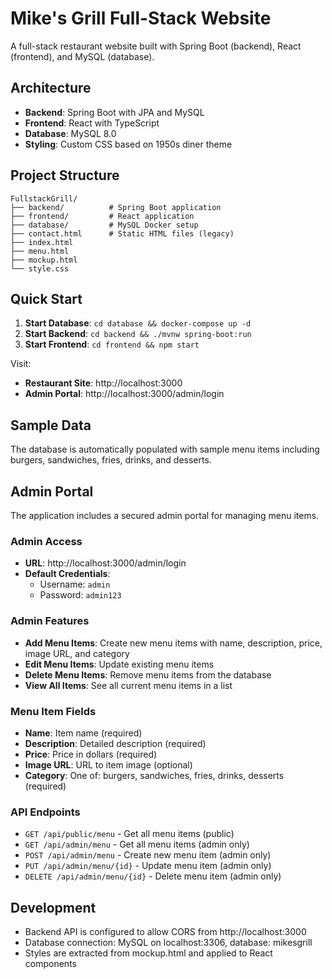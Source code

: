 # Mike's Grill Full-Stack Website

A full-stack restaurant website built with Spring Boot (backend), React (frontend), and MySQL (database).

## Architecture

- **Backend**: Spring Boot with JPA and MySQL
- **Frontend**: React with TypeScript
- **Database**: MySQL 8.0
- **Styling**: Custom CSS based on 1950s diner theme

## Project Structure

```
FullstackGrill/
├── backend/          # Spring Boot application
├── frontend/         # React application
├── database/         # MySQL Docker setup
├── contact.html      # Static HTML files (legacy)
├── index.html
├── menu.html
├── mockup.html
└── style.css
```

## Quick Start

1. **Start Database**: `cd database && docker-compose up -d`
2. **Start Backend**: `cd backend && ./mvnw spring-boot:run`
3. **Start Frontend**: `cd frontend && npm start`

Visit:
- **Restaurant Site**: http://localhost:3000
- **Admin Portal**: http://localhost:3000/admin/login

## Sample Data

The database is automatically populated with sample menu items including burgers, sandwiches, fries, drinks, and desserts.

## Admin Portal

The application includes a secured admin portal for managing menu items.

### Admin Access
- **URL**: http://localhost:3000/admin/login
- **Default Credentials**: 
  - Username: `admin`
  - Password: `admin123`

### Admin Features
- **Add Menu Items**: Create new menu items with name, description, price, image URL, and category
- **Edit Menu Items**: Update existing menu items
- **Delete Menu Items**: Remove menu items from the database
- **View All Items**: See all current menu items in a list

### Menu Item Fields
- **Name**: Item name (required)
- **Description**: Detailed description (required)
- **Price**: Price in dollars (required)
- **Image URL**: URL to item image (optional)
- **Category**: One of: burgers, sandwiches, fries, drinks, desserts (required)

### API Endpoints
- `GET /api/public/menu` - Get all menu items (public)
- `GET /api/admin/menu` - Get all menu items (admin only)
- `POST /api/admin/menu` - Create new menu item (admin only)
- `PUT /api/admin/menu/{id}` - Update menu item (admin only)
- `DELETE /api/admin/menu/{id}` - Delete menu item (admin only)

## Development

- Backend API is configured to allow CORS from http://localhost:3000
- Database connection: MySQL on localhost:3306, database: mikesgrill
- Styles are extracted from mockup.html and applied to React components

